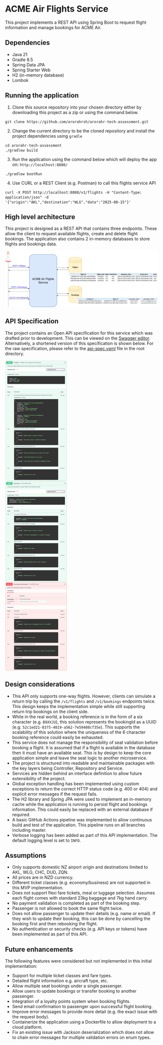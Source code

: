 # ACME Air Flights Service

This project implements a REST API using Spring Boot to request flight information and manage bookings for ACME Air.

## Dependencies

* Java 21
* Gradle 8.5
* Spring Data JPA
* Spring Starter Web
* H2 (in-memory database)
* Lombok

## Running the application

1. Clone this source repository into your chosen directory either by downloading this project as a zip or using the command below.

```
git clone https://github.com/arorahrsh/arorahr-tech-assessment.git
```

2. Change the current directory to be the cloned repository and install the project dependencies using `gradle`

```
cd arorahr-tech-assessment
./gradlew build
```

3. Run the application using the command below which will deploy the app on: `http://localhost:8080/`

```
./gradlew bootRun
```

4. Use CURL or a REST Client (e.g. Postman) to call this flights service API

```
curl -X POST http://localhost:8080/v1/flights -H "Content-Type: application/json" -d '{"origin":"AKL","destination":"WLG","date":"2025-08-15"}'
```

## High level architecture

This project is designed as a REST API that contains three endpoints. These allow the client to request available flights, create and delete flight bookings. The application also contains 2 in-memory databases to store flights and bookings data.

![design](./images/02-design.png)

## API Specification

The project contains an Open API specification for this service which was drafted prior to development. This can be viewed on the [Swagger editor](https://editor.swagger.io/). Alternatively, a shortened version of this specification is shown below. For the raw specification, please refer to the [api-spec.yaml](./api-spec.yaml) file in the root directory.

![spec](./images/01-api-specification.png)

## Design considerations

- This API only supports one-way flights. However, clients can simulate a return trip by calling the `/v1/flights` and `/v1/bookings` endpoints twice. This design keeps the implementation simple while still supporting return trip bookings on the client side.
- While in the real world, a booking reference is in the form of a six character (e.g. `B9XXJU`), this solution represents the bookingId as a UUID (e.g. `52c1ed21-8375-4819-a562-7e59408cf35e`). This supports the scalability of this solution where the uniqueness of the 6 character booking reference could easily be exhausted.
- This service does not manage the responsibility of seat validation before booking a flight. It is assumed that if a flight is available in the database then it must have an available seat. This is by design to keep the core application simple and leave the seat logic to another microservice.
- The project is structured into readable and maintainable packages with the key layers being Controller, Repository and Service.
- Services are hidden behind an interface definition to allow future extensibility of the project.
- Global exception handling has been implemented using custom exceptions to return the correct HTTP status code (e.g. 400 or 404) and explicit error messages if the request fails.
- The H2 library and Spring JPA were used to implement an in-memory cache while the application is running to persist flight and bookings information. This could easily be replaced with an external database if required.
- A basic GitHub Actions pipeline was implemented to allow continuous build and test of the application. This pipeline runs on all branches including master.
- Verbose logging has been added as part of this API implementation. The default logging level is set to `INFO`.

## Assumptions

- Only supports domestic NZ airport origin and destinations limited to AKL, WLG, CHC, DUD, ZQN.
- All prices are in NZD currency.
- Different ticket classes (e.g. economy/business) are not supported in this MVP implementation.
- Does not support flexi fare tickets, meal or luggage selection. Assumes each flight comes with standard 23kg baggage and 7kg hand carry.
- No payment validation is completed as part of the booking step.
- Passenger is not allowed to book the same flight twice.
- Does not allow passenger to update their details (e.g. name or email). If they wish to update their booking, this can be done by cancelling the booking first and then rebooking the flight.
- No authentication or security checks (e.g. API keys or tokens) have been implemented as part of this API.

## Future enhancements

The following features were considered but not implemented in this initial implementation:

- Support for multiple ticket classes and fare types.
- Detailed flight information e.g. aircraft type, etc.
- Allow multiple seat bookings under a single passenger.
- Allow users to update bookings or transfer booking to another passenger.
- Integration of a loyalty points system when booking flights.
- Send email confirmation to passenger upon successful flight booking.
- Improve error messages to provide more detail (e.g. the exact issue with the request body).
- Containerize the application using a Dockerfile to allow deployment to a cloud platform.
- Fix an existing issue with Jackson deserialization which does not allow to chain error messages for multiple validation errors on enum types.